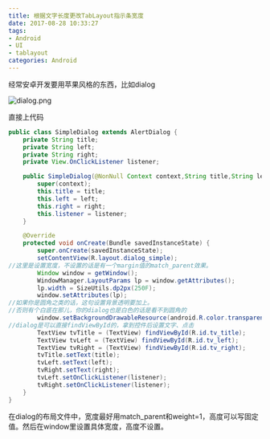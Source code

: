 ```yaml
---
title: 根据文字长度更改TabLayout指示条宽度
date: 2017-08-28 10:33:27
tags: 
- Android
- UI
- tablayout
categories: Android
---
```


经常安卓开发要用苹果风格的东西，比如dialog

![dialog.png](http://upload-images.jianshu.io/upload_images/2524531-dfdb942a05052da6.png?imageMogr2/auto-orient/strip%7CimageView2/2/w/1240)

直接上代码
```java
public class SimpleDialog extends AlertDialog {
    private String title;
    private String left;
    private String right;
    private View.OnClickListener listener;

    public SimpleDialog(@NonNull Context context,String title,String left,String right, View.OnClickListener listener) {
        super(context);
        this.title = title;
        this.left = left;
        this.right = right;
        this.listener = listener;
    }

    @Override
    protected void onCreate(Bundle savedInstanceState) {
        super.onCreate(savedInstanceState);
        setContentView(R.layout.dialog_simple);
//这里是设置宽度，不设置的话是有一个margin值的match_parent效果。
        Window window = getWindow();
        WindowManager.LayoutParams lp = window.getAttributes();
        lp.width = SizeUtils.dp2px(250F);
        window.setAttributes(lp);
//如果你是圆角之类的话，这句设置背景透明要加上。
//否则有个白底在那儿，你的dialog也是白色的话是看不到圆角的
        window.setBackgroundDrawableResource(android.R.color.transparent);
//dialog是可以直接findViewById的，拿到控件后设置文字、点击
        TextView tvTitle = (TextView) findViewById(R.id.tv_title);
        TextView tvLeft = (TextView) findViewById(R.id.tv_left);
        TextView tvRight = (TextView) findViewById(R.id.tv_right);
        tvTitle.setText(title);
        tvLeft.setText(left);
        tvRight.setText(right);
        tvLeft.setOnClickListener(listener);
        tvRight.setOnClickListener(listener);
    }
}
```
在dialog的布局文件中，宽度最好用match_parent和weight=1，高度可以写固定值。然后在window里设置具体宽度，高度不设置。